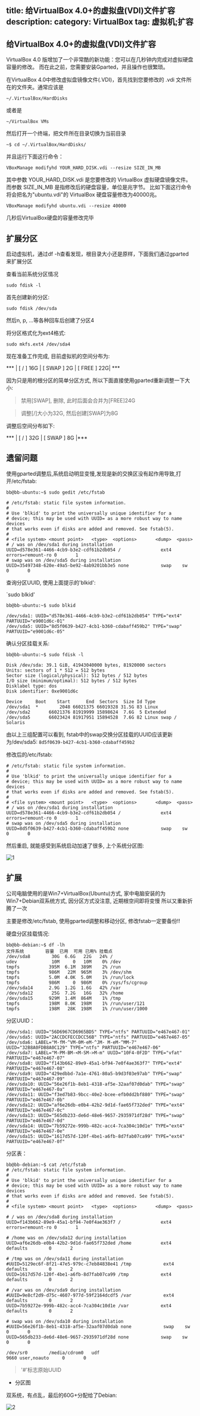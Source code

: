 title: 给VirtualBox 4.0+的虚拟盘(VDI)文件扩容
description:
category: VirtualBox
tag: 虚拟机;扩容
-------------------------

## 给VirtualBox 4.0+的虚拟盘(VDI)文件扩容

VirtualBox 4.0 版增加了一个非常酷的新功能：您可以在几秒钟内完成对虚拟硬盘容量的修改。
而在此之前，您需要安装Gparted，并且操作也很繁琐。

在VirtualBox 4.0中修改虚拟盘镜像文件(.VDI)，首先找到您要修改的 .vdi 文件所在的文件夹。通常应该是

`~/.VirtualBox/HardDisks`

或者是

`~/VirtualBox VMs`

然后打开一个终端，把文件所在目录切换为当前目录

`~$ cd ~/.VirtualBox/HardDisks/`

并且运行下面这行命令：

`VBoxManage modifyhd YOUR_HARD_DISK.vdi --resize SIZE_IN_MB`

其中参数 YOUR_HARD_DISK.vdi 是您要修改的 VirtualBox 虚拟硬盘镜像文件。而参数 SIZE_IN_MB 是指修改后的硬盘容量，单位是兆字节。
比如下面这行命令将会把名为"ubuntu.vdi"的 VirtualBox 硬盘容量修改为40000兆。

`VBoxManage modifyhd ubuntu.vdi --resize 40000`

几秒后VirtualBox硬盘的容量修改完毕

## 扩展分区

启动虚拟机，通过df -h查看发现，根目录大小还是原样，下面我们通过gparted来扩展分区

查看当前系统分区情况

`sudo fdisk -l `

首先创建新的分区:

`sudo fdisk /dev/sda`

然后n, p, ...等各种回车后创建了分区4

将分区格式化为ext4格式:

`sudo mkfs.ext4 /dev/sda4`

现在准备工作完成, 目前虚拟机的空间分布为:

***	| [ / ]	16G | [ SWAP ] 2G	|	[ FREE ]	22G|	***

因为只是用的根分区的简单分区方式, 所以下面直接使用gparted重新调整一下大小:

>禁用[SWAP], 删除, 此时后面会合并为[FREE]24G

>调整[/]大小为32G, 然后创建[SWAP]为8G

调整后空间分布如下:

***	| [ / ]	32G | [ SWAP ] 8G	|***

## 遗留问题

使用gparted调整后,系统启动明显变慢,发现是新的交换区没有起作用导致,打开/etc/fstab:

```
bb@bb-ubuntu:~$ sudo gedit /etc/fstab

# /etc/fstab: static file system information.
#
# Use 'blkid' to print the universally unique identifier for a
# device; this may be used with UUID= as a more robust way to name devices
# that works even if disks are added and removed. See fstab(5).
#
# <file system> <mount point>   <type>  <options>       <dump>  <pass>
# / was on /dev/sda1 during installation
UUID=d578e361-4466-4cb9-b3e2-cdf61b2db054 /               ext4    errors=remount-ro 0       1
# swap was on /dev/sda5 during installation
UUID=35497348-620e-49a5-be92-4ab9201bb3e5 none            swap    sw              0       0

```

查询分区UUID, 使用上面提示的'blkid':

`sudo blkid'

```
bb@bb-ubuntu:~$ sudo blkid

/dev/sda1: UUID="d578e361-4466-4cb9-b3e2-cdf61b2db054" TYPE="ext4" PARTUUID="e9001d6c-01"
/dev/sda5: UUID="8d5f0639-b427-4cb1-b360-cdabaff459b2" TYPE="swap" PARTUUID="e9001d6c-05"

```

确认分区挂载关系:

```
bb@bb-ubuntu:~$ sudo fdisk -l

Disk /dev/sda: 39.1 GiB, 41943040000 bytes, 81920000 sectors
Units: sectors of 1 * 512 = 512 bytes
Sector size (logical/physical): 512 bytes / 512 bytes
I/O size (minimum/optimal): 512 bytes / 512 bytes
Disklabel type: dos
Disk identifier: 0xe9001d6c

Device     Boot    Start      End  Sectors  Size Id Type
/dev/sda1  *        2048 66021375 66019328 31.5G 83 Linux
/dev/sda2       66021376 81919999 15898624  7.6G  5 Extended
/dev/sda5       66023424 81917951 15894528  7.6G 82 Linux swap / Solaris

```

由以上三组配置可以看到, fstab中的swap交换分区挂载的UUID应该更新为/dev/sda5:
`8d5f0639-b427-4cb1-b360-cdabaff459b2`

修改后的/etc/fstab:

```
# /etc/fstab: static file system information.
#
# Use 'blkid' to print the universally unique identifier for a
# device; this may be used with UUID= as a more robust way to name devices
# that works even if disks are added and removed. See fstab(5).
#
# <file system> <mount point>   <type>  <options>       <dump>  <pass>
# / was on /dev/sda1 during installation
UUID=d578e361-4466-4cb9-b3e2-cdf61b2db054 /               ext4    errors=remount-ro 0       1
# swap was on /dev/sda5 during installation
UUID=8d5f0639-b427-4cb1-b360-cdabaff459b2 none            swap    sw              0       0
```

然后重启, 就能感受到系统启动加速了很多, 上个系统分区图:

![1](posts/images/gparted_vb.png)

## 扩展

公司电脑使用的是Win7+VirtualBox(Ubuntu)方式, 家中电脑安装的为Win7+Debian双系统方式, 因分区方式没注意, 近期根空间即将变慢
所以又重新折腾了一次

主要是修改/etc/fstab, 使用gparted调整和移动分区, 修改fstab一定要备份!!

硬盘分区挂载情况:

```
bb@bb-debian:~$ df -lh
文件系统        容量  已用  可用 已用% 挂载点
/dev/sda8        30G  6.6G   22G   24% /
udev             10M     0   10M    0% /dev
tmpfs           395M  6.1M  389M    2% /run
tmpfs           986M   22M  965M    3% /dev/shm
tmpfs           5.0M  4.0K  5.0M    1% /run/lock
tmpfs           986M     0  986M    0% /sys/fs/cgroup
/dev/sda14      2.9G  1.2G  1.6G   42% /var
/dev/sda12       25G  7.2G   16G   32% /home
/dev/sda15      929M  1.4M  864M    1% /tmp
tmpfs           198M  8.0K  198M    1% /run/user/121
tmpfs           198M   28K  198M    1% /run/user/1000

```

分区UUID：

```
/dev/sda1: UUID="56D6967CD6965BD5" TYPE="ntfs" PARTUUID="e467e467-01"
/dev/sda5: UUID="2ACCDCFECCDCC56B" TYPE="ntfs" PARTUUID="e467e467-05"
/dev/sda6: LABEL="M-fM-^VM-0M-eM-^JM- M-eM-^MM-7" UUID="32B8A0FDB8A0C129" TYPE="ntfs" PARTUUID="e467e467-06"
/dev/sda7: LABEL="M-PM-BM-<M-SM->M-m" UUID="10F4-0F2D" TYPE="vfat" PARTUUID="e467e467-07"
/dev/sda8: UUID="f143b662-89e9-45a1-bf94-7e0f4ae363f7" TYPE="ext4" PARTUUID="e467e467-08"
/dev/sda9: UUID="429edbbd-7a1e-4761-80a5-b9d3f03e97ab" TYPE="swap" PARTUUID="e467e467-09"
/dev/sda10: UUID="56e26f1b-8eb1-4318-af5e-32aaf07d0dab" TYPE="swap" PARTUUID="e467e467-0a"
/dev/sda11: UUID="f3ed7b83-9bcc-40e2-bcee-efb0dd2bf880" TYPE="swap" PARTUUID="e467e467-0b"
/dev/sda12: UUID="af6e26db-e0b4-42b2-9d1d-fae65f732ded" TYPE="ext4" PARTUUID="e467e467-0c"
/dev/sda13: UUID="565db233-de6d-48e6-9657-2935971df28d" TYPE="swap" PARTUUID="e467e467-0d"
/dev/sda14: UUID="7b59272e-999b-482c-acc4-7ca304c10d1e" TYPE="ext4" PARTUUID="e467e467-0e"
/dev/sda15: UUID="1617d57d-120f-4be1-a6fb-8d7fab07ca99" TYPE="ext4" PARTUUID="e467e467-0f"
```

分区表：

```
bb@bb-debian:~$ cat /etc/fstab
# /etc/fstab: static file system information.
#
# Use 'blkid' to print the universally unique identifier for a
# device; this may be used with UUID= as a more robust way to name devices
# that works even if disks are added and removed. See fstab(5).
#
# <file system> <mount point>   <type>  <options>       <dump>  <pass>

# / was on /dev/sda8 during installation
UUID=f143b662-89e9-45a1-bf94-7e0f4ae363f7 /               ext4    errors=remount-ro 0       1

# /home was on /dev/sda12 during installation
UUID=af6e26db-e0b4-42b2-9d1d-fae65f732ded /home           ext4    defaults        0       2

# /tmp was on /dev/sda11 during installation
#UUID=5129ec6f-8f21-47e5-979c-c7eb84838e41 /tmp            ext4    defaults        0       2
UUID=1617d57d-120f-4be1-a6fb-8d7fab07ca99 /tmp            ext4    defaults        0       2

# /var was on /dev/sda9 during installation
#UUID=9e8cf2d9-d75c-4607-977d-59f2164dcdf5 /var            ext4    defaults        0       2
UUID=7b59272e-999b-482c-acc4-7ca304c10d1e /var            ext4    defaults        0       2

# swap was on /dev/sda10 during installation
#UUID=56e26f1b-8eb1-4318-af5e-32aaf07d0dab none            swap    sw              0       0
UUID=565db233-de6d-48e6-9657-2935971df28d none            swap    sw              0       0

/dev/sr0        /media/cdrom0   udf
9660 user,noauto     0       0
```

> '#'标志原始UUID

* 分区图

双系统，有点乱，最后的60G+分配给了Debian:

![2](posts/images/gparted_debian.png)


